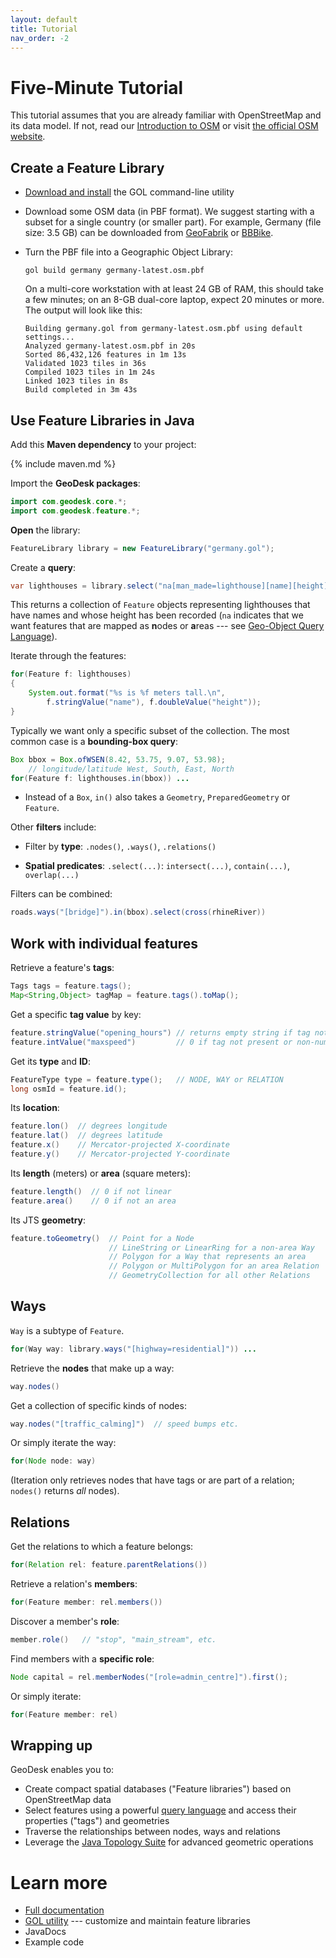 ```yaml
---
layout: default
title: Tutorial
nav_order: -2
---
```

# Five-Minute Tutorial

<div class="box note" markdown="1">

This tutorial assumes that you are already familiar with OpenStreetMap and its data model. If not, read our [Introduction to OSM](intro-to-osm) or visit [the official OSM website](https://wiki.openstreetmap.org/wiki/Develop).

</div>

## Create a Feature Library

- [Download and install](download) the GOL command-line utility

- Download some OSM data (in PBF format). We suggest starting with a subset for a single
  country (or smaller part). For example, Germany (file size: 3.5 GB) can be downloaded from
  [GeoFabrik](https://download.geofabrik.de/europe/germany.html) or
  [BBBike](https://download.bbbike.org/osm/planet/sub-planet/). 
 
- Turn the PBF file into a Geographic Object Library:   

  ```
  gol build germany germany-latest.osm.pbf
  ```

  On a multi-core workstation with at least 24 GB of RAM, this should take a few minutes;
  on an 8-GB dual-core laptop, expect 20 minutes or more. The output will look like this:

  ```
  Building germany.gol from germany-latest.osm.pbf using default settings...
  Analyzed germany-latest.osm.pbf in 20s 
  Sorted 86,432,126 features in 1m 13s
  Validated 1023 tiles in 36s
  Compiled 1023 tiles in 1m 24s
  Linked 1023 tiles in 8s
  Build completed in 3m 43s  
  ```
  
## Use Feature Libraries in Java  

Add this **Maven dependency** to your project:

{% include maven.md %}

Import the **GeoDesk packages**:

```java
import com.geodesk.core.*;
import com.geodesk.feature.*;
```
  
**Open** the library:

```java
FeatureLibrary library = new FeatureLibrary("germany.gol");   
```

Create a **query**:

```java
var lighthouses = library.select("na[man_made=lighthouse][name][height]");   
```
  
This returns a collection of `Feature` objects representing lighthouses that
have names and whose height has been recorded (`na` indicates that we want 
features that are mapped as **n**odes or **a**reas --- see [Geo-Object Query Language](goql)).

Iterate through the features:

```java
for(Feature f: lighthouses)
{
    System.out.format("%s is %f meters tall.\n", 
        f.stringValue("name"), f.doubleValue("height"));      
}   
```
  
Typically we want only a specific subset of the collection. The
most common case is a **bounding-box query**:

```java
Box bbox = Box.ofWSEN(8.42, 53.75, 9.07, 53.98);
    // longitude/latitude West, South, East, North
for(Feature f: lighthouses.in(bbox)) ...
```
- Instead of a `Box`, `in()` also takes a `Geometry`, `PreparedGeometry` or `Feature`.

Other **filters** include:

- Filter by **type**: `.nodes()`, `.ways()`, `.relations()`
 
- **Spatial predicates**: `.select(...)`: `intersect(...)`, `contain(...)`, `overlap(...)`

Filters can be combined:

```java
roads.ways("[bridge]").in(bbox).select(cross(rhineRiver))
```


## Work with individual features

Retrieve a feature's **tags**:

```java
Tags tags = feature.tags();
Map<String,Object> tagMap = feature.tags().toMap();
```

Get a specific **tag value** by key:

```java
feature.stringValue("opening_hours") // returns empty string if tag not present
feature.intValue("maxspeed")         // 0 if tag not present or non-numeric
```

Get its **type** and **ID**:

```java
FeatureType type = feature.type();   // NODE, WAY or RELATION
long osmId = feature.id();     
```

Its **location**:

```java
feature.lon()  // degrees longitude
feature.lat()  // degrees latitude
feature.x()    // Mercator-projected X-coordinate
feature.y()    // Mercator-projected Y-coordinate
```

Its **length** (meters) or **area** (square meters):

```java
feature.length()  // 0 if not linear
feature.area()    // 0 if not an area
```


Its JTS **geometry**:

```java
feature.toGeometry()  // Point for a Node
                      // LineString or LinearRing for a non-area Way
                      // Polygon for a Way that represents an area
                      // Polygon or MultiPolygon for an area Relation
                      // GeometryCollection for all other Relations
```

<!--
This creates:

<table>
<tr>
<td markdown="1">
`Point` 
</td>
<td markdown="1">
for a `Node`
</td>
</tr>
<tr>
<td markdown="1">
`LineString` or `LinearRing`  
</td>
<td markdown="1">
for a non-area `Way`
</td>
</tr>
<tr>
<td markdown="1">
`Polygon`  
</td>
<td markdown="1">
for a `Way` that represents an area
</td>
</tr>
<tr>
<td markdown="1">
`Polygon` or `MultiPolygon`   
</td>
<td markdown="1">
for an area `Relation`
</td>
</tr>
<tr>
<td markdown="1">
`GeometryCollection`   
</td>
<td markdown="1">
for any other kind of `Relation`
</td>
</tr>
</table>
-->

## Ways

`Way` is a subtype of `Feature`. 

```java
for(Way way: library.ways("[highway=residential]")) ...
```

Retrieve the **nodes** that make up a way:

```java
way.nodes()
```

Get a collection of specific kinds of nodes:

```java
way.nodes("[traffic_calming]")  // speed bumps etc.
```

Or simply iterate the way:

```java
for(Node node: way) 
```

(Iteration only retrieves nodes that have tags or are part of a relation;
 `nodes()` returns *all* nodes).

## Relations

Get the relations to which a feature belongs:

```java
for(Relation rel: feature.parentRelations()) 
```

Retrieve a relation's **members**:

```java
for(Feature member: rel.members())
```

Discover a member's **role**:

```java
member.role()   // "stop", "main_stream", etc.
```

Find members with a **specific role**:

```java
Node capital = rel.memberNodes("[role=admin_centre]").first();
```

Or simply iterate:

```java
for(Feature member: rel)
```

## Wrapping up

GeoDesk enables you to:

- Create compact spatial databases ("Feature libraries") based on OpenStreetMap data
- Select features using a powerful [query language](goql) and access their properties
  ("tags") and geometries
- Traverse the relationships between nodes, ways and relations 
- Leverage the [Java Topology Suite](https://github.com/locationtech/jts) for advanced geometric operations

<div class="box note" markdown="1">

# Learn more

- [Full documentation](guide)
- [GOL utility](gol) --- customize and maintain feature libraries 
- JavaDocs
- Example code

</div>

